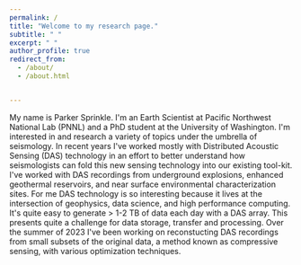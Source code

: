 ```yaml
---
permalink: /
title: "Welcome to my research page."
subtitle: " " 
excerpt: " "
author_profile: true
redirect_from: 
  - /about/
  - /about.html


---
```

My name is Parker Sprinkle. I'm an Earth Scientist at Pacific Northwest National Lab (PNNL) and a PhD student at the University of Washington.
I'm interested in and research a variety of topics under the umbrella of seismology. In recent years I've worked mostly with Distributed Acoustic Sensing (DAS) technology in an effort to better understand how seismologists can fold this new sensing technology into our existing tool-kit. I've worked with DAS recordings from underground explosions, enhanced geothermal reservoirs, and near surface environmental characterization sites. 
For me DAS technology is so interesting because it lives at the intersection of geophysics, data science, and high performance computing. It's quite easy to generate > 1-2 TB of data each day with a DAS array. This presents quite a challenge for data storage, transfer and processing. Over the summer of 2023 I've been working on reconstucting DAS recordings from small subsets of the original data, a method known as compressive sensing, with various optimization techniques.

